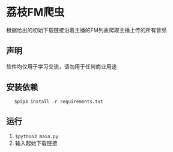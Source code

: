 # 荔枝FM爬虫

根据给出的初始下载链接沿着主播的FM列表爬取主播上传的所有音频

## 声明

软件均仅用于学习交流，请勿用于任何商业用途

## 安装依赖

```
   $pip3 install -r requirements.txt
```

## 运行

1. `$python3 main.py`
2. 输入起始下载链接
